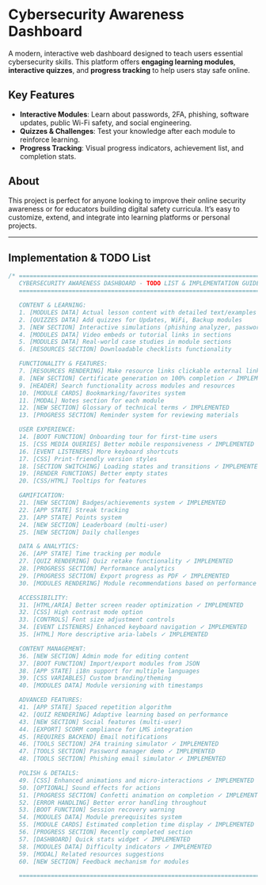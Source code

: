 # Cybersecurity Awareness Dashboard 

A modern, interactive web dashboard designed to teach users essential cybersecurity skills. This platform offers **engaging learning modules**, **interactive quizzes**, and **progress tracking** to help users stay safe online.

## Key Features
- **Interactive Modules**: Learn about passwords, 2FA, phishing, software updates, public Wi-Fi safety, and social engineering.  
- **Quizzes & Challenges**: Test your knowledge after each module to reinforce learning.  
- **Progress Tracking**: Visual progress indicators, achievement list, and completion stats.  

## About
This project is perfect for anyone looking to improve their online security awareness or for educators building digital safety curricula. It’s easy to customize, extend, and integrate into learning platforms or personal projects.

---

## Implementation & TODO List

```css
/* =====================================================================
   CYBERSECURITY AWARENESS DASHBOARD - TODO LIST & IMPLEMENTATION GUIDE
   =====================================================================

   CONTENT & LEARNING:
   1. [MODULES DATA] Actual lesson content with detailed text/examples
   2. [QUIZZES DATA] Add quizzes for Updates, WiFi, Backup modules
   3. [NEW SECTION] Interactive simulations (phishing analyzer, password tester) ✓ IMPLEMENTED
   4. [MODULES DATA] Video embeds or tutorial links in sections
   5. [MODULES DATA] Real-world case studies in module sections
   6. [RESOURCES SECTION] Downloadable checklists functionality

   FUNCTIONALITY & FEATURES:
   7. [RESOURCES RENDERING] Make resource links clickable external links ✓ IMPLEMENTED
   8. [NEW SECTION] Certificate generation on 100% completion ✓ IMPLEMENTED
   9. [HEADER] Search functionality across modules and resources
   10. [MODULE CARDS] Bookmarking/favorites system
   11. [MODAL] Notes section for each module
   12. [NEW SECTION] Glossary of technical terms ✓ IMPLEMENTED
   13. [PROGRESS SECTION] Reminder system for reviewing materials

   USER EXPERIENCE:
   14. [BOOT FUNCTION] Onboarding tour for first-time users
   15. [CSS MEDIA QUERIES] Better mobile responsiveness ✓ IMPLEMENTED
   16. [EVENT LISTENERS] More keyboard shortcuts
   17. [CSS] Print-friendly version styles
   18. [SECTION SWITCHING] Loading states and transitions ✓ IMPLEMENTED
   19. [RENDER FUNCTIONS] Better empty states
   20. [CSS/HTML] Tooltips for features

   GAMIFICATION:
   21. [NEW SECTION] Badges/achievements system ✓ IMPLEMENTED
   22. [APP STATE] Streak tracking
   23. [APP STATE] Points system
   24. [NEW SECTION] Leaderboard (multi-user)
   25. [NEW SECTION] Daily challenges

   DATA & ANALYTICS:
   26. [APP STATE] Time tracking per module
   27. [QUIZ RENDERING] Quiz retake functionality ✓ IMPLEMENTED
   28. [PROGRESS SECTION] Performance analytics
   29. [PROGRESS SECTION] Export progress as PDF ✓ IMPLEMENTED
   30. [MODULES RENDERING] Module recommendations based on performance

   ACCESSIBILITY:
   31. [HTML/ARIA] Better screen reader optimization ✓ IMPLEMENTED
   32. [CSS] High contrast mode option
   33. [CONTROLS] Font size adjustment controls
   34. [EVENT LISTENERS] Enhanced keyboard navigation ✓ IMPLEMENTED
   35. [HTML] More descriptive aria-labels ✓ IMPLEMENTED

   CONTENT MANAGEMENT:
   36. [NEW SECTION] Admin mode for editing content
   37. [BOOT FUNCTION] Import/export modules from JSON
   38. [APP STATE] i18n support for multiple languages
   39. [CSS VARIABLES] Custom branding/theming
   40. [MODULES DATA] Module versioning with timestamps

   ADVANCED FEATURES:
   41. [APP STATE] Spaced repetition algorithm
   42. [QUIZ RENDERING] Adaptive learning based on performance
   43. [NEW SECTION] Social features (multi-user)
   44. [EXPORT] SCORM compliance for LMS integration
   45. [REQUIRES BACKEND] Email notifications
   46. [TOOLS SECTION] 2FA training simulator ✓ IMPLEMENTED
   47. [TOOLS SECTION] Password manager demo ✓ IMPLEMENTED
   48. [TOOLS SECTION] Phishing email simulator ✓ IMPLEMENTED

   POLISH & DETAILS:
   49. [CSS] Enhanced animations and micro-interactions ✓ IMPLEMENTED
   50. [OPTIONAL] Sound effects for actions
   51. [PROGRESS SECTION] Confetti animation on completion ✓ IMPLEMENTED
   52. [ERROR HANDLING] Better error handling throughout
   53. [BOOT FUNCTION] Session recovery warning
   54. [MODULES DATA] Module prerequisites system
   55. [MODULE CARDS] Estimated completion time display ✓ IMPLEMENTED
   56. [PROGRESS SECTION] Recently completed section
   57. [DASHBOARD] Quick stats widget ✓ IMPLEMENTED
   58. [MODULES DATA] Difficulty indicators ✓ IMPLEMENTED
   59. [MODAL] Related resources suggestions
   60. [NEW SECTION] Feedback mechanism for modules

   ===================================================================== */
